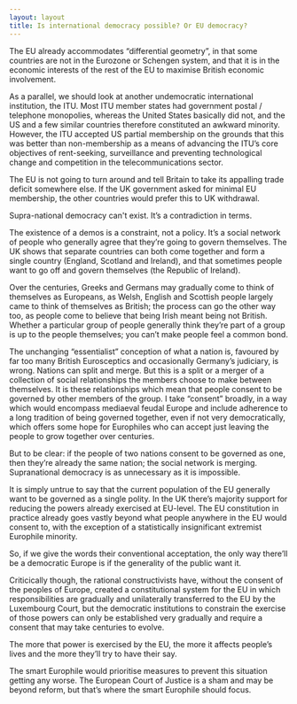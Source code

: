 ```yaml
---
layout: layout
title: Is international democracy possible? Or EU democracy?
---
```


The EU already accommodates “differential geometry”, in
that some countries are not in the Eurozone or Schengen system, and
that it is in the economic interests of the rest of the EU to maximise
British economic involvement.

As a parallel, we should look at another undemocratic international
institution, the ITU. Most ITU member states had government postal /
telephone monopolies, whereas the United States basically did not, and
the US and a few similar countries therefore constituted an awkward
minority. However, the ITU accepted US partial membership on the
grounds that this was better than non-membership as a means of
advancing the ITU’s core objectives of rent-seeking, surveillance and
preventing technological change and competition in the
telecommunications sector.

The EU is not going to turn around and tell Britain to take its
appalling trade deficit somewhere else. If the UK government asked for
minimal EU membership, the other countries would prefer this to UK
withdrawal.

Supra-national democracy can't exist. It’s a
contradiction in terms.

The existence of a demos is a constraint, not a policy. It’s a social
network of people who generally agree that they’re going to govern
themselves. The UK shows that separate countries can both come
together and form a single country (England, Scotland and Ireland),
and that sometimes people want to go off and govern themselves (the
Republic of Ireland).

Over the centuries, Greeks and Germans may gradually come to think of
themselves as Europeans, as Welsh, English and Scottish people largely
came to think of themselves as British; the process can go the other
way too, as people come to believe that being Irish meant being not
British. Whether a particular group of people generally think they’re
part of a group is up to the people themselves; you can’t make people
feel a common bond.

The unchanging “essentialist” conception of what a nation is, favoured
by far too many British Eurosceptics and occasionally Germany’s
judiciary, is wrong. Nations can split and merge. But this is a split
or a merger of a collection of social relationships the members choose
to make between themselves. It is these relationships which mean that
people consent to be governed by other members of the group. I take
“consent” broadly, in a way which would encompass mediaeval feudal
Europe and include adherence to a long tradition of being governed
together, even if not very democratically, which offers some hope for
Europhiles who can accept just leaving the people to grow together
over centuries.

But to be clear: if the people of two nations consent to be governed
as one, then they’re already the same nation; the social network is
merging. Supranational democracy is as unnecessary as it is
impossible.

It is simply untrue to say that the current population of the EU
generally want to be governed as a single polity. In the UK there’s
majority support for reducing the powers already exercised at
EU-level. The EU constitution in practice already goes vastly beyond
what people anywhere in the EU would consent to, with the exception of
a statistically insignificant extremist Europhile minority.

So, if we give the words their conventional acceptation, the only way
there’ll be a democratic Europe is if the generality of the public
want it.

Criticically though, the rational constructivists have, without the
consent of the peoples of Europe, created a constitutional system for
the EU in which responsibilities are gradually and unilaterally
transferred to the EU by the Luxembourg Court, but the democratic
institutions to constrain the exercise of those powers can only be
established very gradually and require a consent that may take
centuries to evolve.

The more that power is exercised by the EU, the more it affects
people’s lives and the more they’ll try to have their say.

The smart Europhile would prioritise measures to prevent this
situation getting any worse. The European Court of Justice is a sham
and may be beyond reform, but that’s where the smart Europhile should
focus.